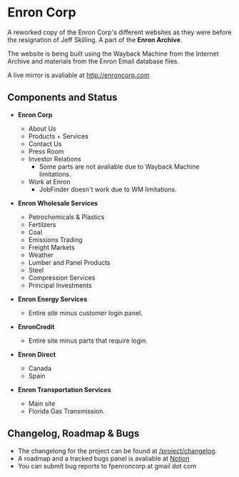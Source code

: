 
# Enron Corp

A reworked copy of the Enron Corp's different websites as they were before the resignation of Jeff Skilling. A part of the **Enron Archive**.

The website is being built using the Wayback Machine from the Internet Archive and materials from the Enron Email database files.

A live mirror is avaliable at http://enroncorp.com


## Components and Status

- **Enron Corp**
  - About Us
   - Products + Services
   - Contact Us
   - Press Room
    - Investor Relations
       - Some parts are not avaliable due to Wayback Machine limitations.
    - Work at Enron
        - JobFinder doesn't work due to WM limitations. 

- **Enron Wholesale Services**
  - Petrochemicals & Plastics
  - Fertilzers
  - Coal
  - Emissions Trading
  - Freight Markets
  - Weather
  - Lumber and Panel Products
  - Steel
  - Compression Services
  - Principal Investments

- **Enron Energy Services**
    - Entire site minus customer login panel.

- **EnronCredit**
    - Entire site minus parts that require login.

- **Enron Direct**
    - Canada
    - Spain

- **Enron Transportation Services**
    - Main site
    - Florida Gas Transmission.
## Changelog, Roadmap & Bugs
- The changelong for the project can be found at [/project/changelog](http://enroncorp.com/project/changelog).
- A roadmap and a tracked bugs panel is avaliable at [Notion](https://facundopignanelli.notion.site/ce63b9166dc347169a1a9c116eb21afc?v=ec5510464df847bf85bb27c0ba7d4c3b)
- You can submit bug reports to fpenroncorp at gmail dot com




